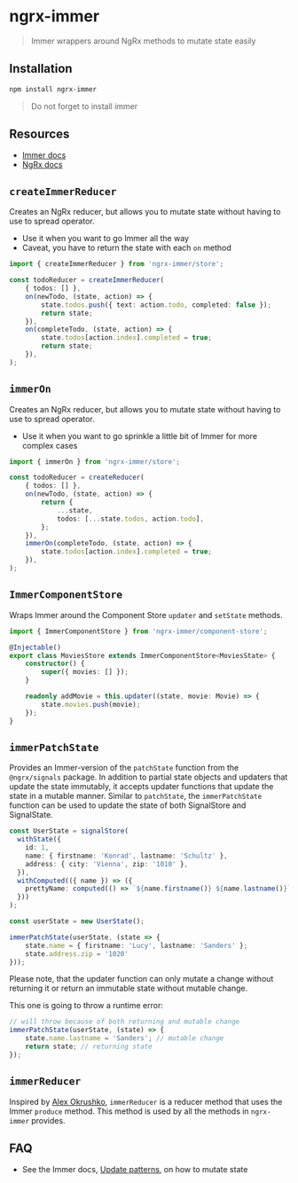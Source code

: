 # ngrx-immer

> Immer wrappers around NgRx methods to mutate state easily

## Installation

```bash
npm install ngrx-immer
```

> Do not forget to install immer

## Resources

- [Immer docs](https://immerjs.github.io/immer/)
- [NgRx docs](https://ngrx.io/docs/)

## `createImmerReducer`

Creates an NgRx reducer, but allows you to mutate state without having to use to spread operator.

- Use it when you want to go Immer all the way
- Caveat, you have to return the state with each `on` method

```ts
import { createImmerReducer } from 'ngrx-immer/store';

const todoReducer = createImmerReducer(
	{ todos: [] },
	on(newTodo, (state, action) => {
		state.todos.push({ text: action.todo, completed: false });
		return state;
	}),
	on(completeTodo, (state, action) => {
		state.todos[action.index].completed = true;
		return state;
	}),
);
```

## `immerOn`

Creates an NgRx reducer, but allows you to mutate state without having to use to spread operator.

- Use it when you want to go sprinkle a little bit of Immer for more complex cases

```ts
import { immerOn } from 'ngrx-immer/store';

const todoReducer = createReducer(
	{ todos: [] },
	on(newTodo, (state, action) => {
		return {
			...state,
			todos: [...state.todos, action.todo],
		};
	}),
	immerOn(completeTodo, (state, action) => {
		state.todos[action.index].completed = true;
	}),
);
```

## `ImmerComponentStore`

Wraps Immer around the Component Store `updater` and `setState` methods.

```ts
import { ImmerComponentStore } from 'ngrx-immer/component-store';

@Injectable()
export class MoviesStore extends ImmerComponentStore<MoviesState> {
	constructor() {
		super({ movies: [] });
	}

	readonly addMovie = this.updater((state, movie: Movie) => {
		state.movies.push(movie);
	});
}
```

## `immerPatchState`

Provides an Immer-version of the `patchState` function from the `@ngrx/signals` package. In addition to partial state objects and updaters that update the state immutably, it accepts updater functions that update the state in a mutable manner. Similar to `patchState`, the `immerPatchState` function can be used to update the state of both SignalStore and SignalState.

```ts
const UserState = signalStore(
  withState({
    id: 1,
    name: { firstname: 'Konrad', lastname: 'Schultz' },
    address: { city: 'Vienna', zip: '1010' },
  }),
  withComputed(({ name }) => ({
    prettyName: computed(() => `${name.firstname()} ${name.lastname()}`),
  }))
);

const userState = new UserState();

immerPatchState(userState, (state => {
	state.name = { firstname: 'Lucy', lastname: 'Sanders' };
	state.address.zip = '1020'
}));
```

Please note, that the updater function can only mutate a change without returning it or return an immutable 
state without mutable change.

This one is going to throw a runtime error:

```ts
// will throw because of both returning and mutable change
immerPatchState(userState, (state) => {
	state.name.lastname = 'Sanders'; // mutable change
	return state; // returning state
});
```



## `immerReducer`

Inspired by [Alex Okrushko](https://twitter.com/alexokrushko), `immerReducer` is a reducer method that uses the Immer `produce` method.
This method is used by all the methods in `ngrx-immer` provides.

## FAQ

- See the Immer docs, [Update patterns](https://immerjs.github.io/immer/docs/update-patterns), on how to mutate state
